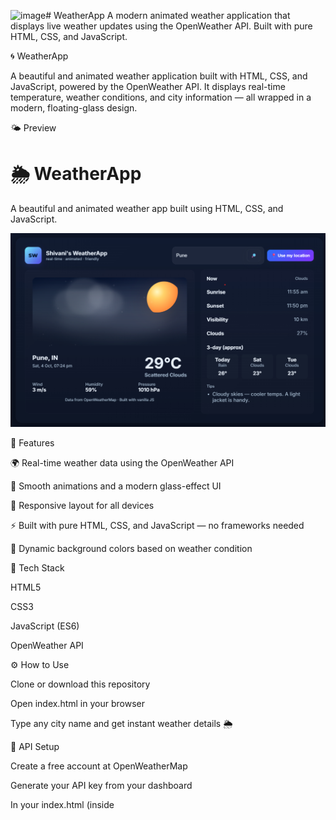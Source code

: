 <img width="1279" height="787" alt="image" src="https://github.com/user-attachments/assets/3d258de6-b4fe-4148-8940-1c7d2665098d" /># WeatherApp
A modern animated weather application that displays live weather updates using the OpenWeather API. Built with pure HTML, CSS, and JavaScript.

🌀 WeatherApp

A beautiful and animated weather application built with HTML, CSS, and JavaScript, powered by the OpenWeather API.
It displays real-time temperature, weather conditions, and city information — all wrapped in a modern, floating-glass design.

🌤 Preview

# 🌦️ WeatherApp

A beautiful and animated weather app built using HTML, CSS, and JavaScript.

![WeatherApp Screenshot](./WeatherApp.png)


🚀 Features

🌍 Real-time weather data using the OpenWeather API

🎨 Smooth animations and a modern glass-effect UI

📱 Responsive layout for all devices

⚡ Built with pure HTML, CSS, and JavaScript — no frameworks needed

🌈 Dynamic background colors based on weather condition

🧩 Tech Stack

HTML5

CSS3

JavaScript (ES6)

OpenWeather API

⚙️ How to Use

Clone or download this repository


Open index.html in your browser

Type any city name and get instant weather details 🌦️

🔑 API Setup

Create a free account at OpenWeatherMap

Generate your API key from your dashboard

In your index.html (inside <script>), replace this line with your own key:

const OPENWEATHER_KEY = "YOUR_API_KEY_HERE";


🌍 Deployment

This project is live on GitHub Pages ✨
🔗 Visit WeatherApp


Include animated icons for rain, snow, etc.

Store last searched city using LocalStorage

